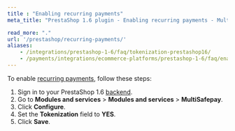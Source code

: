 ```yaml
---
title : "Enabling recurring payments"
meta_title: "PrestaShop 1.6 plugin - Enabling recurring payments - MultiSafepay Docs"

read_more: "."
url: '/prestashop/recurring-payments/'
aliases: 
    - /integrations/prestashop-1-6/faq/tokenization-prestashop16/
    - /payments/integrations/ecommerce-platforms/prestashop-1-6/faq/enabling-tokenization/
---
```


To enable [recurring payments](/features/recurring-payments), follow these steps:

1. Sign in to your PrestaShop 1.6 [backend](/getting-started/glossary/#backend). 
2. Go to **Modules and services** > **Modules and services** > **MultiSafepay**.
3. Click **Configure**.
4. Set the **Tokenization** field to **YES**.
5. Click **Save**.


